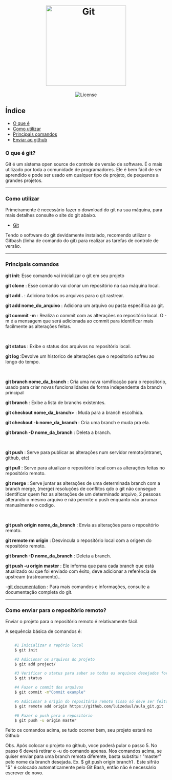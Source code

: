 <h1 align="center">
  <img alt="Git" src="https://ik.imagekit.io/8qmbx6p1dq/Assets/git_DHhJGSzaU.jpg" width="250px" />
</h1>

<p align="center">
 <img alt="License" src="https://img.shields.io/badge/license-MIT-brightgreen">
</p>

## Índice
- [O que é](#-O-que-é-git?)
- [Como utilizar](#-Como-utilizar)
- [Principais comandos](#-principais-comandos)
- [Enviar ao github](#-como-enviar-para-o-repositorio-remoto?)

### O que é git?
<p>Git é um sistema open source de controle de versão de software. É o mais utilizado por toda a comunidade de programadores. Ele é bem fácil de ser aprendido e pode ser usado em qualquer tipo de projeto, de pequenos a grandes projetos.</p>

---
### Como utilizar

<p>Primeiramente é necessário fazer o download do git na sua máquina, para mais detalhes consulte o site do git abaixo.</p> 

- [Git](https://git-scm.com/) 

<p>Tendo o software do git devidamente instalado, recomendo utilizar o Gitbash (linha de comando do git) para realizar as tarefas de controle de versão.</p>

---
### Principais comandos

<p><strong>git init</strong>: Esse comando vai inicializar o git em seu projeto</p>
<p><strong>git clone</strong> : Esse comando vai clonar um repositório na sua máquina local.</p>
<p><strong>git add .</strong> : Adiciona todos os arquivos para o git rastrear.</p>
<p><strong>git add nome_do_arquivo</strong> : Adiciona um arquivo ou pasta específica ao git.</p>
<p><strong>git commit -m</strong> : Realiza o commit com as alterações no repositório local. O -m é a mensagem que será adicionada ao commit para identificar mais facilmente as alterações feitas.</p><br/>

<p><strong>git status</strong> : Exibe o status dos arquivos no repositório local.</p>
<p><strong>git log</strong> :Devolve um historico de alterações que o repositorio sofreu ao longo do tempo.</p>
<br/>
<p><strong>git branch nome_da_branch</strong> : Cria uma nova ramificação para o repositorio, usado para criar novas funcionalidades de forma independente da branch principal</p>
<p><strong>git branch</strong> : Exibe a lista de branchs existentes.</p>
<p><strong>git checkout nome_da_branch></strong> : Muda para a branch escolhida.</p>
<p><strong>git checkout -b nome_da_branch</strong> : Cria uma branch e muda pra ela.</p>
<p><strong>git branch -D nome_da_branch</strong> : Deleta a branch.</p>
<br/>
<p><strong>git push</strong> : Serve para publicar as alterações num servidor remoto(intranet, github, etc)</p>
<p><strong>git pull</strong> : Serve para atualizar o repositório local com as alterações feitas no repositório remoto.</p>
<p><strong>git merge</strong> : Serve juntar as alterações de uma determinada branch com a branch merge, (merge) resoluções de conflitos qdo o git não consegue identificar quem fez as alterações de um determinado arquivo, 2 pessoas alterando o mesmo arquivo e não permite o push enquanto não arrumar manualmente o codigo.</p>
<br/>
<p><strong>git push origin nome_da_branch</strong> : Envia as alterações para o repositório remoto.</p>
<p><strong>git remote rm origin</strong> : Desvincula o repositório local com a origem do repositório remoto.</p>
<p><strong>git branch -D nome_da_branch</strong> : Deleta a branch.</p>
<p><strong>git push -u origin master</strong> : Ele informa que para cada branch que está atualizado ou que foi enviado com êxito, deve adicionar a referência de upstream (rastreamento)..</p>

-[git documentation](https://git-scm.com/docs) : Para mais comandos e informações, consulte a documentação completa do git.

---
### Como enviar para o repositório remoto?

<p>Enviar o projeto para o repositório remoto é relativamente fácil.</p>
<p>A sequência básica de comandos é:</p>

```bash

    #1 Inicializar o repório local
    $ git init

    #2 Adicionar os arquivos do projeto
    $ git add project/

    #3 Verificar o status para saber se todos os arquivos desejados foram adicionados
    $ git status

    #4 Fazer o commit dos arquivos
    $ git commit -m"Commit example"

    #5 Adicionar a origin do repositório remoto (isso só deve ser feito na primeira vez, depois só fazer push)
    $ git remote add origin https://github.com/luizeduul/aula_git.git

    #6 Fazer o push para o repositório
    $ git push -u origin master

```

<p>Feito os comandos acima, se tudo ocorrer bem, seu projeto estará no Github</p>
<span>Obs. Após colocar o projeto no github, voce poderá pular o passo 5. No passo 6 deverá retirar o -u do comando apenas.</span>
<span>Nos comandos acima, se quiser enviar para uma branch remota diferente, basta substituir "master" pelo nome da branch desejada. Ex. $ git push origin branch1 . Este sifrão "$" é colocado automaticamente pelo Git Bash, então não é necessário escrever de novo.</span>
